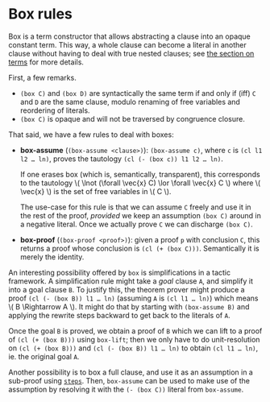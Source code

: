 # Box rules

Box is a term constructor that allows abstracting a clause into an opaque
constant term. This way, a whole clause can become a literal in another clause
without having to deal with true nested clauses;
see [the section on terms](./terms.md) for more details.

First, a few remarks.

- `(box C)` and `(box D)` are syntactically the same term if and only if (iff)
  `C` and `D` are the same clause, modulo renaming of free variables
  and reordering of literals.
- `(box C)` is opaque and will not be traversed by congruence closure.

That said, we have a few rules to deal with boxes:

- **box-assume** (`(box-assume <clause>)`):
  `(box-assume c)`, where `c` is `(cl l1 l2 … ln)`,
  proves the tautology `(cl (- (box c)) l1 l2 … ln)`.

  If one erases box (which is, semantically, transparent), this corresponds to
  the tautology \\( \lnot (\forall \vec{x} C) \lor \forall \vec{x} C \\)
  where \\( \vec{x} \\) is the set of free variables in \\( C \\).

  The use-case for this rule is that we can assume `C` freely and use it
  in the rest of the proof, _provided_ we keep an assumption `(box C)` around
  in a negative literal. Once we actually prove `C` we can discharge `(box C)`.

- **box-proof** (`(box-proof <proof>)`):
  given a proof `p` with conclusion `C`, this returns a proof
  whose conclusion is `(cl (+ (box C)))`. Semantically it is merely the identity.

An interesting possibility offered by `box` is simplifications in a tactic framework.
A simplification rule might take a _goal_ clause `A`, and simplify it
into a goal clause `B`. To justify this, the theorem prover might produce
a proof `(cl (- (box B)) l1 … ln)` (assuming `A` is `(cl l1 … ln)`)
which means \\( B \Rightarrow A \\). 
It might do that by starting with `(box-assume B)` and applying the rewrite
steps backward to get back to the literals of `A`.

Once the goal `B` is proved, we obtain a proof of `B` which we can lift
to a proof of `(cl (+ (box B)))` using `box-lift`; then we only have to do unit-resolution
on `(cl (+ (box B)))` and `(cl (- (box B)) l1 … ln)` to
obtain `(cl l1 … ln)`, ie. the original goal `A`.

Another possibility is to box a full clause, and use it as an assumption
in a sub-proof using [`steps`](./rules-composite.md).
Then, `box-assume` can be used to make use of the assumption by resolving
it with the `(- (box C))` literal from `box-assume`.



[AVATAR]: https://link.springer.com/chapter/10.1007/978-3-319-08867-9_46
